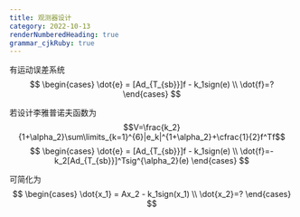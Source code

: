 ```yaml
---
title: 观测器设计
category: 2022-10-13
renderNumberedHeading: true
grammar_cjkRuby: true
---
```


有运动误差系统
$$
\begin{cases}
\dot{e} = [Ad_{T_{sb}}]f - k_1sign(e) \\
\dot{f}=?
\end{cases}
$$

若设计李雅普诺夫函数为
$$V=\frac{k_2}{1+\alpha_2}\sum\limits_{k=1}^{6}|e_k|^{1+\alpha_2}+\cfrac{1}{2}f^Tf$$
$$
\begin{cases}
\dot{e} = [Ad_{T_{sb}}]f - k_1sign(e) \\
\dot{f}=-k_2[Ad_{T_{sb}}]^Tsig^{\alpha_2}(e)
\end{cases}
$$



可简化为
$$
\begin{cases}
\dot{x_1} = Ax_2 - k_1sign(x_1) \\
\dot{x_2}=?
\end{cases}
$$